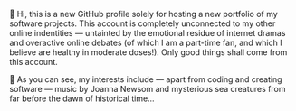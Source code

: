 👋 Hi, this is a new GitHub profile solely for hosting a new portfolio of my software projects. This account is completely unconnected to my other online indentities — untainted by the emotional residue of internet dramas and overactive online debates (of which I am a part-time fan, and which I believe are healthy in moderate doses!). Only good things shall come from this account.

🐚 As you can see, my interests include — apart from coding and creating software — music by Joanna Newsom and mysterious sea creatures from far before the dawn of historical time...
